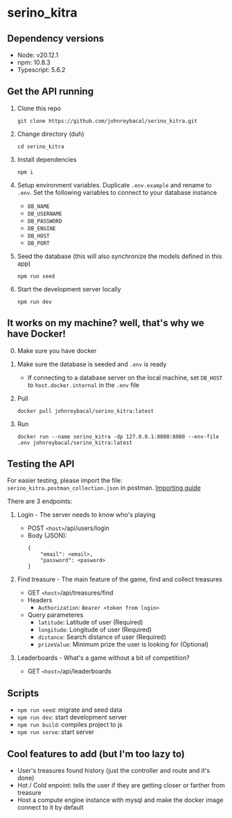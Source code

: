 # serino_kitra

## Dependency versions

- Node: v20.12.1
- npm: 10.8.3
- Typescript: 5.6.2

## Get the API running

1. Clone this repo

   ```
   git clone https://github.com/johnreybacal/serino_kitra.git
   ```

2. Change directory (duh)

   ```
   cd serino_kitra
   ```

3. Install dependencies

   ```
   npm i
   ```

4. Setup environment variables. Duplicate `.env.example` and rename to `.env`. Set the following variables to connect to your database instance

   - `DB_NAME`
   - `DB_USERNAME`
   - `DB_PASSWORD`
   - `DB_ENGINE`
   - `DB_HOST`
   - `DB_PORT`

5. Seed the database (this will also synchronize the models defined in this app)

   ```
   npm run seed
   ```

6. Start the development server locally

   ```
   npm run dev
   ```

## It works on my machine? well, that's why we have Docker!

0. Make sure you have docker

1. Make sure the database is seeded and `.env` is ready

   - If connecting to a database server on the local machine, set `DB_HOST` to `host.docker.internal` in the `.env` file

2. Pull

   ```
   docker pull johnreybacal/serino_kitra:latest
   ```

3. Run

   ```
   docker run --name serino_kitra -dp 127.0.0.1:8080:8080 --env-file .env johnreybacal/serino_kitra:latest
   ```

## Testing the API

For easier testing, please import the file: `serino_kitra.postman_collection.json` in postman. [Importing guide](https://learning.postman.com/docs/getting-started/importing-and-exporting/importing-and-exporting-overview/)

There are 3 endpoints:

1. Login - The server needs to know who's playing

   - POST `<host>`/api/users/login
   - Body (JSON):
     ```
     {
         "email": <email>,
         "password": <pasword>
     }
     ```

2. Find treasure - The main feature of the game, find and collect treasures

   - GET `<host>`/api/treasures/find
   - Headers
     - `Authorization`: `Bearer <token from login>`
   - Query parameteres
     - `latitude`: Latitude of user (Required)
     - `longitude`: Longitude of user (Required)
     - `distance`: Search distance of user (Required)
     - `prizeValue`: Minimum prize the user is looking for (Optional)

3. Leaderboards - What's a game without a bit of competition?
   - GET `<host>`/api/leaderboards

## Scripts

- `npm run seed`: migrate and seed data
- `npm run dev`: start development server
- `npm run build`: compiles project to js
- `npm run serve`: start server

## Cool features to add (but I'm too lazy to)

- User's treasures found history (just the controller and route and it's done)
- Hot / Cold enpoint: tells the user if they are getting closer or farther from treasure
- Host a compute engine instance with mysql and make the docker image connect to it by default
